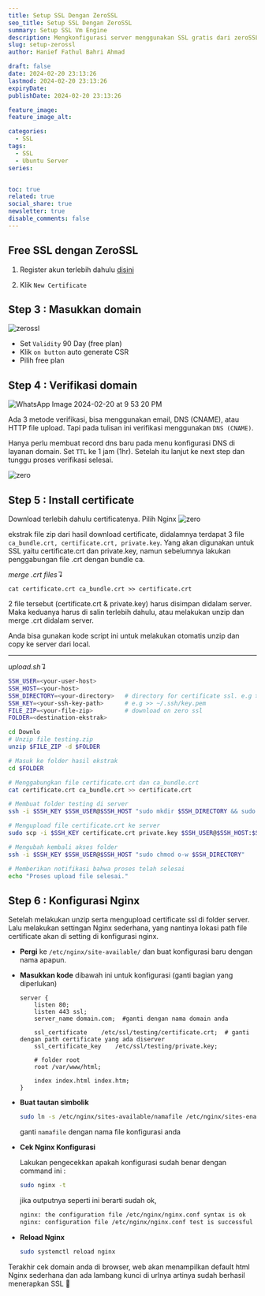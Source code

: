 ```yaml
---
title: Setup SSL Dengan ZeroSSL
seo_title: Setup SSL Dengan ZeroSSL
summary: Setup SSL Vm Engine
description: Mengkonfigurasi server menggunakan SSL gratis dari zeroSSL
slug: setup-zerossl
author: Hanief Fathul Bahri Ahmad

draft: false
date: 2024-02-20 23:13:26
lastmod: 2024-02-20 23:13:26
expiryDate: 
publishDate: 2024-02-20 23:13:26

feature_image: 
feature_image_alt: 

categories:
  - SSL
tags:
  - SSL
  - Ubuntu Server
series: 


toc: true
related: true
social_share: true
newsletter: true
disable_comments: false
---
```


## Free SSL dengan ZeroSSL

1. Register akun terlebih dahulu [disini](https://app.zerossl.com/signup)

2. Klik `New Certificate` 

## Step 3 : Masukkan domain

![zerossl](https://github.com/teranixbq/setup-ssl/assets/66883583/cbea337d-414f-427a-a9da-bbb574db7f58)

- Set `Validity` 90 Day (free plan)
- Klik `on button` auto generate CSR
- Pilih free plan

## Step 4 : Verifikasi domain

![WhatsApp Image 2024-02-20 at 9 53 20 PM](https://github.com/teranixbq/setup-ssl/assets/66883583/98f43c65-de9b-4504-8786-014e4d5501b6)

Ada 3 metode verifikasi, bisa menggunakan email, DNS (CNAME), atau HTTP file upload. Tapi pada tulisan ini verifikasi menggunakan `DNS (CNAME)`.

Hanya perlu membuat record dns baru pada menu konfigurasi DNS di layanan domain. Set `TTL` ke 1 jam (1hr). Setelah itu lanjut ke next step dan tunggu proses verifikasi selesai.

![zero](https://github.com/teranixbq/setup-ssl/assets/66883583/af309a02-bed1-4755-995a-2144d10b36f8)


## Step 5 : Install certificate

Download terlebih dahulu certificatenya. Pilih Nginx
![zero](https://github.com/teranixbq/setup-ssl/assets/66883583/8008bb61-5ca2-4194-a099-7d764c20079d)

ekstrak file zip dari hasil download certificate, didalamnya terdapat 3 file `ca_bundle.crt, certificate.crt, private.key`. Yang akan digunakan untuk SSL yaitu certificate.crt dan private.key, namun sebelumnya lakukan penggabungan file .crt dengan bundle ca.


_merge .crt files↴_
```
cat certificate.crt ca_bundle.crt >> certificate.crt
```
2 file tersebut (certificate.crt & private.key) harus disimpan didalam server. Maka keduanya harus di salin terlebih dahulu, atau melakukan unzip dan merge .crt didalam server. 

Anda bisa gunakan kode script ini untuk melakukan otomatis unzip dan copy ke server dari local.

---

_upload.sh↴_
```sh
SSH_USER=<your-user-host>
SSH_HOST=<your-host>
SSH_DIRECTORY=<your-directory>   # directory for certificate ssl. e.g >> /etc/ssl/testing
SSH_KEY=<your-ssh-key-path>      # e.g >> ~/.ssh/key.pem
FILE_ZIP=<your-file-zip>         # download on zero ssl
FOLDER=<destination-ekstrak>

cd Downlo
# Unzip file testing.zip
unzip $FILE_ZIP -d $FOLDER

# Masuk ke folder hasil ekstrak
cd $FOLDER

# Menggabungkan file certificate.crt dan ca_bundle.crt
cat certificate.crt ca_bundle.crt >> certificate.crt

# Membuat folder testing di server
ssh -i $SSH_KEY $SSH_USER@$SSH_HOST "sudo mkdir $SSH_DIRECTORY && sudo chmod o+w $SSH_DIRECTORY"

# Mengupload file certificate.crt ke server
sudo scp -i $SSH_KEY certificate.crt private.key $SSH_USER@$SSH_HOST:$SSH_DIRECTORY

# Mengubah kembali akses folder
ssh -i $SSH_KEY $SSH_USER@$SSH_HOST "sudo chmod o-w $SSH_DIRECTORY"

# Memberikan notifikasi bahwa proses telah selesai
echo "Proses upload file selesai."

```

## Step 6 : Konfigurasi Nginx

Setelah melakukan unzip serta mengupload certificate ssl di folder server. Lalu melakukan settingan Nginx sederhana, yang nantinya lokasi path file certificate akan di setting di konfigurasi nginx.

- **Pergi** ke `/etc/nginx/site-available/` dan buat konfigurasi baru dengan nama apapun.
- **Masukkan kode** dibawah ini untuk konfigurasi (ganti bagian yang diperlukan)

    ```nginx
    server {
        listen 80;
        listen 443 ssl;
        server_name domain.com;  #ganti dengan nama domain anda
        
        ssl_certificate    /etc/ssl/testing/certificate.crt;  # ganti dengan path certificate yang ada diserver
        ssl_certificate_key    /etc/ssl/testing/private.key;    

        # folder root 
        root /var/www/html;

        index index.html index.htm;
    }

    ```
- **Buat tautan simbolik**

    ```bash
    sudo ln -s /etc/nginx/sites-available/namafile /etc/nginx/sites-enabled/namafile
    ```
    ganti `namafile` dengan nama file konfigurasi anda

- **Cek Nginx Konfigurasi**

    Lakukan pengecekkan apakah konfigurasi sudah benar dengan command ini :
    ```bash
    sudo nginx -t
    ```
    jika outputnya seperti ini berarti sudah ok,
    ```bash
    nginx: the configuration file /etc/nginx/nginx.conf syntax is ok
    nginx: configuration file /etc/nginx/nginx.conf test is successful
    ```

- **Reload Nginx**

    ```bash
    sudo systemctl reload nginx
    ```

Terakhir cek domain anda di browser, web akan menampilkan default html Nginx sederhana dan ada lambang kunci di urlnya  artinya sudah berhasil menerapkan SSL 🚀